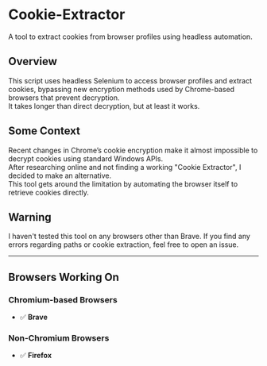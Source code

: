 # Cookie-Extractor

A tool to extract cookies from browser profiles using headless automation.

## Overview

This script uses headless Selenium to access browser profiles and extract cookies, bypassing new encryption methods used by Chrome-based browsers that prevent decryption.  
It takes longer than direct decryption, but at least it works.

## Some Context

Recent changes in Chrome’s cookie encryption make it almost impossible to decrypt cookies using standard Windows APIs.  
After researching online and not finding a working "Cookie Extractor", I decided to make an alternative.  
This tool gets around the limitation by automating the browser itself to retrieve cookies directly.

## Warning

I haven't tested this tool on any browsers other than Brave. If you find any errors regarding paths or cookie extraction, feel free to open an issue.

---
## Browsers Working On

### Chromium-based Browsers
- ✅ **Brave**

### Non-Chromium Browsers
- ✅ **Firefox**

